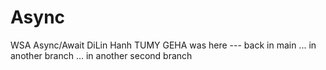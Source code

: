 # Async
 WSA Async/Await
DiLin
Hanh
TUMY
GEHA was here
--- back in main
... in another branch
... in another second branch
